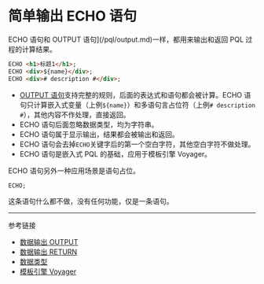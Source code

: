 # 简单输出 ECHO 语句

ECHO 语句和 OUTPUT 语句](/pql/output.md)一样，都用来输出和返回 PQL 过程的计算结果。

```html
ECHO <h1>标题1</h1>;
ECHO <div>${name}</div>;
ECHO <div># description #</div>;
```

* [OUTPUT 语句](/pql/output.md)支持完整的规则，后面的表达式和语句都会被计算。ECHO 语句只计算嵌入式变量（上例`${name}`）和多语句言占位符（上例`# description #`），其他内容不作处理，直接返回。
* ECHO 语句后面忽略数据类型，均为字符串。
* ECHO 语句属于显示输出，结果都会被输出和返回。
* ECHO 语句会去掉`ECHO`关键字后的第一个空白字符，其他空白字符不做处理。
* ECHO 语句是嵌入式 PQL 的基础，应用于模板引擎 Voyager。

ECHO 语句另外一种应用场景是语句占位。

```sql
ECHO;
```

这条语句什么都不做，没有任何功能，仅是一条语句。

---
参考链接

* [数据输出 OUTPUT](/pql/output.md)
* [数据输出 RETURN](/pql/return.md)
* [数据类型](/pql/datatype.md)
* [模板引擎 Voyager](/voyager/overview.md)